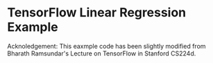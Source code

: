 # TensorFlow Linear Regression Example

Acknoledgement: This eaxmple code has been slightly modified from Bharath Ramsundar's
Lecture on TensorFlow in Stanford CS224d.
